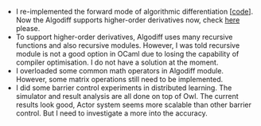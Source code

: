 - I re-implemented the forward mode of algorithmic differentiation [[code](https://github.com/ryanrhymes/owl/blob/master/lib/owl_algodiff_forward.ml)]. Now the Algodiff supports higher-order derivatives now, check [here](https://github.com/ryanrhymes/owl/wiki/Tutorial:-Algorithmic-Differentiation) please.
- To support higher-order derivatives, Algodiff uses many recursive functions and also recursive modules. However, I was told recursive module is not a good option in OCaml due to losing the capability of compiler optimisation. I do not have a solution at the moment.
- I overloaded some common math operators in Algodiff module. However, some matrix operations still need to be implemented.
- I did some barrier control experiments in distributed learning. The simulator and result analysis are all done on top of Owl. The current results look good, Actor system seems more scalable than other barrier control. But I need to investigate a more into the accuracy.
